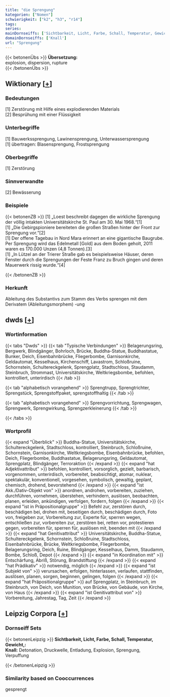 ```yaml
---
title: "die Sprengung"
kategorien: ["Nomen"]
schwierigkeit: ["k2", "h3", "r14"]
tags:
series:
mainDornseiffs: ['Sichtbarkeit, Licht, Farbe, Schall, Temperatur, Gewicht,']
domainDornseiffs: ['Knall']
url: "Sprengung"
---
```


{{< betonenÜbs >}}
**Übersetzung:**  
explosion, dispersion, rupture  
{{< /betonenÜbs >}}

## Wiktionary [[+](https://de.wiktionary.org/wiki/Sprengung)]

### Bedeutungen
[1] Zerstörung mit Hilfe eines explodierenden Materials  
[2] Besprühung mit einer Flüssigkeit  

### Unterbegriffe
[1] Bauwerkssprengung, Lawinensprengung, Unterwassersprengung  
[1] übertragen: Blasensprengung, Frostsprengung  

### Oberbegriffe
[1] Zerstörung  

### Sinnverwandte
[2] Bewässerung  

### Beispiele
{{< betonenZB >}}
[1] „Loest beschreibt dagegen die wirkliche Sprengung der völlig intakten Universitätskirche St. Paul am 30. Mai 1968.“[1]  
[1] „Die Gebirgspioniere bereiteten die großen Straßen hinter der Front zur Sprengung vor.“[2]  
[1] Der offene Tagebau in Nord Mara erinnert an eine gigantische Baugrube. Per Sprengung wird das Edelmetall [Gold] aus dem Boden geholt, 2011 waren es 170.000 Unzen (4,8 Tonnen).[3]  
[1] „In Lützel an der Trierer Straße gab es beispielsweise Häuser, deren Fenster durch die Sprengungen der Feste Franz zu Bruch gingen und deren Mauerwerk rissig wurde.“[4]  

{{< /betonenZB >}}
### Herkunft
Ableitung des Substantivs zum Stamm des Verbs sprengen mit dem Derivatem (Ableitungsmorphem) -ung  



## dwds [[+](https://www.dwds.de/wb/Sprengung)]

### Wortinformation
{{< tabs "Dwds" >}}
{{< tab "Typische Verbindungen" >}}
Belagerungsring, Bergwerk, Blindgänger, Bohrloch, Brücke, Buddha-Statue, Buddhastatue, Bunker, Deich, Eisenbahnbrücke, Fliegerbombe, Garnisonkirche, Geldautomat, Kesselhaus, Kirchenschiff, Lavastrom, Schloßruine, Schornstein, Schultereckgelenk, Sprengplatz, Stadtschloss, Staudamm, Steinbruch, Strommast, Universitätskirche, Weltkriegsbombe, befohlen, kontrolliert, unterirdisch
{{< /tab >}}

{{< tab "alphabetisch vorangehend" >}}
Sprengtrupp, Sprengtrichter, Sprengstück, Sprengstoffpaket, sprengstoffhaltig
{{< /tab >}}

{{< tab "alphabetisch vorangehend" >}}
Sprengvorrichtung, Sprengwagen, Sprengwerk, Sprengwirkung, Sprengzerkleinerung
{{< /tab >}}

{{< /tabs >}}

### Wortprofil
{{< expand "Überblick" >}} Buddha-Statue, Universitätskirche, Schultereckgelenk, Stadtschloss, kontrolliert, Steinbruch, Schloßruine, Schornstein, Garnisonkirche, Weltkriegsbombe, Eisenbahnbrücke, befohlen, Deich, Fliegerbombe, Buddhastatue, Belagerungsring, Geldautomat, Sprengplatz, Blindgänger, Terroraktion {{< /expand >}}
{{< expand "hat Adjektivattribut" >}} befohlen, kontrolliert, vorsorglich, gezielt, barbarisch, vorgenommen, unterirdisch, vorbereitet, beabsichtigt, atomar, nuklear, spektakulär, konventionell, vorgesehen, symbolisch, gewaltig, geplant, chemisch, drohend, bevorstehend {{< /expand >}}
{{< expand "ist Akk./Dativ-Objekt von" >}} anordnen, androhen, vorbereiten, zuziehen, durchführen, vornehmen, überstehen, verhindern, auslösen, beobachten, planen, erleiden, ankündigen, verfolgen, fordern, folgen {{< /expand >}}
{{< expand "ist in Präpositionalgruppe" >}} Befehl zur, zerstören durch, beschädigen bei, drohen mit, beseitigen durch, beschädigen durch, Foto von, freigeben zur, Vorbereitung zur, Experte für, sperren wegen, entschließen zur, vorbereiten zur, zerstören bei, retten vor, protestieren gegen, vorbereiten für, sperren für, auslösen mit, beenden mit {{< /expand >}}
{{< expand "hat Genitivattribut" >}} Universitätskirche, Buddha-Statue, Schultereckgelenk, Schornstein, Schloßruine, Stadtschloss, Eisenbahnbrücke, Brücke, Weltkriegsbombe, Fliegerbombe, Belagerungsring, Deich, Ruine, Blindgänger, Kesselhaus, Damm, Staudamm, Bombe, Schloß, Depot {{< /expand >}}
{{< expand "in Koordination mit" >}} Entschärfung, Abriß, Störung, Brandstiftung {{< /expand >}}
{{< expand "hat Prädikativ" >}} notwendig, möglich {{< /expand >}}
{{< expand "ist Subjekt von" >}} verursachen, erfolgen, hinterlassen, verlaufen, stattfinden, auslösen, planen, sorgen, beginnen, gelingen, folgen {{< /expand >}}
{{< expand "hat Präpositionalgruppe" >}} auf Sprengplatz, in Steinbruch, im Steinbruch, von Deich, von Munition, von Brücke, von Gebäude, von Kirche, von Haus {{< /expand >}}
{{< expand "ist Genitivattribut von" >}} Vorbereitung, Jahrestag, Tag, Zeit {{< /expand >}}

## Leipzig Corpora [[+](https://corpora.uni-leipzig.de/en/res?word=Sprengung&corpusId=deu_newscrawl-public_2018)]

### Dornseiff Sets
{{< betonenLeipzig >}}
**Sichtbarkeit, Licht, Farbe, Schall, Temperatur, Gewicht,:**  
**Knall:** Detonation, Druckwelle, Entladung, Explosion, Sprengung, Verpuffung  

{{< /betonenLeipzig >}}

### Similarity based on Cooccurrences
gesprengt

